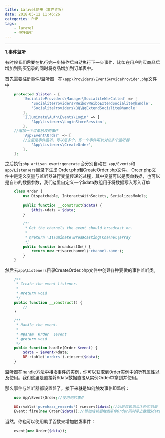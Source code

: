 ```yaml
---
title: Laravel使用（事件监听）
date: 2018-05-12 11:46:26
categories: PHP
tags:
	- laravel
	- 事件监听
---
```

---
**1.事件监听**

有时候我们需要在执行完一步操作后自动执行下一步事件，比如在用户购买商品后增加到购买记录的同时将商品增加到订单表中。

首先需要注册事件/监听器，在`\app\Providers\EventServiceProvider.php`文件中
```php
	protected $listen = [
		'SocialiteProviders\Manager\SocialiteWasCalled' => [
			'SocialiteProviders\Weibo\WeiboExtendSocialite@handle',
			'SocialiteProviders\QQ\QqExtendSocialite@handle',
		],
		'Illuminate\Auth\Events\Login' => [
			'App\Listeners\LoginStoreSession',
		],
	//增加一个订单触发的事件
		'App\Event\Order' => [
		//这里是事件监听，可以是多个，即一个事件可以对应多个监听器
			'App\Listeners\CreateOrder',
		],
	];
```
之后执行`php artisan event:generate` 会分别自动在` app/Events`和`app/Listensers`目录下生成 Order.php和CreateOrder.php文件。
Order.php文件中是定义变量与监听器进行变量传递的过程，其中变量可以是表单数据，也可以是自带的数据参数，我们这里自定义一个$data数组用于将数据写入写入订单
```php
    class Order {
    	use Dispatchable, InteractsWithSockets, SerializesModels;
    
    	public function __construct($data) {
    		$this->data = $data;
    	}
    
    	/**
    	 * Get the channels the event should broadcast on.
    	 *
    	 * @return \Illuminate\Broadcasting\Channel|array
    	 */
    	public function broadcastOn() {
    		return new PrivateChannel('channel-name');
    	}
    }
```
然后去`app\Listeners`目录CreateOrder.php文件中创建各种要做的事件监听类。
```php
	/**
	 * Create the event listener.
	 *
	 * @return void
	 */
	public function __construct() {
		//
	}

	/**
	 * Handle the event.
	 *
	 * @param  Order  $event
	 * @return void
	 */
	public function handle(Order $event) {
		$data = $event->data;
		DB::table('orders')->insert($data);
	}
```
监听器在handle方法中接收事件的实例，你可以获取到Order实例中的所有属性以及使用。我们这里是直接将$data数据直接从实例Order中拿到并使用。

那么事件与监听器都设置好了，接下来就是如何触发事件即监听：
```php
    use App\Event\Order;//使用到的事件
    
    DB::table('purchase_records')->insert($data);//这是将数据加入购买记录
	Event::fire(new Order($data));//增加成功后触发事件Order同时带上数据$data

```
当然，你也可以使用助手函数来增加触发事件：
```php
    event(new Order($data));

```